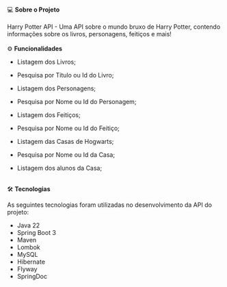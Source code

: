💻 <b>Sobre o Projeto</b><br><br>
Harry Potter API - Uma API sobre o mundo bruxo de Harry Potter, contendo informações sobre os livros, personagens, feitiços e mais!
<br><br>
⚙️ <b>Funcionalidades</b>

- Listagem dos Livros;
- Pesquisa por Título ou Id do Livro;

- Listagem dos Personagens;
- Pesquisa por Nome ou Id do Personagem;

- Listagem dos Feitiços;
- Pesquisa por Nome ou Id do Feitiço;

- Listagem das Casas de Hogwarts;
- Pesquisa por Nome ou Id da Casa;
- Listagem dos alunos da Casa;
<br><br>

🛠 <b>Tecnologias</b>

As seguintes tecnologias foram utilizadas no desenvolvimento da API do projeto:

- Java 22
- Spring Boot 3
- Maven
- Lombok
- MySQL
- Hibernate
- Flyway
- SpringDoc



